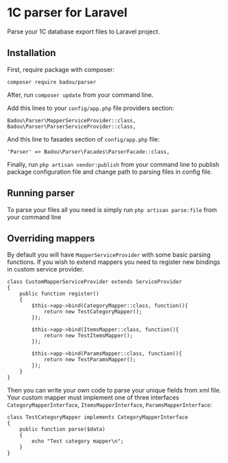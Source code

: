 # 1C parser for Laravel

Parse your 1C database export files to Laravel project.

## Installation

First, require package with composer:

    composer require badou/parser

After, run `composer update` from your command line.

Add this lines to your `config/app.php` file providers section:

    Badou\Parser\MapperServiceProvider::class,
    Badou\Parser\ParserServiceProvider::class,

And this line to fasades section of `config/app.php` file:

    'Parser' => Badou\Parser\Facades\ParserFacade::class,

Finally, run `php artisan vendor:publish` from your command line to publish package configuration file and change path to parsing files in config file.

## Running parser

To parse your files all you need is simply run `php artisan parse:file` from your command line

## Overriding mappers

By default you will have `MapperServiceProvider` with some basic parsing functions. If you wish to extend mappers you need to register new bindings in custom service provider.

    class CustomMapperServiceProvider extends ServiceProvider
    {
        public function register()
        {
            $this->app->bind(CategoryMapper::class, function(){
                return new TestCategoryMapper();
            });

            $this->app->bind(ItemsMapper::class, function(){
                return new TestItemsMapper();
            });

            $this->app->bind(ParamsMapper::class, function(){
                return new TestParamsMapper();
            });
        }
    }

Then you can write your own code to parse your unique fields from xml file. Your custom mapper must implement one of three interfaces `CategoryMapperInterface`, `ItemsMapperInterface`, `ParamsMapperInterface`:

    class TestCategoryMapper implements CategoryMapperInterface
    {
        public function parse($data)
        {
            echo "Test category mapper\n";
        }
    }
